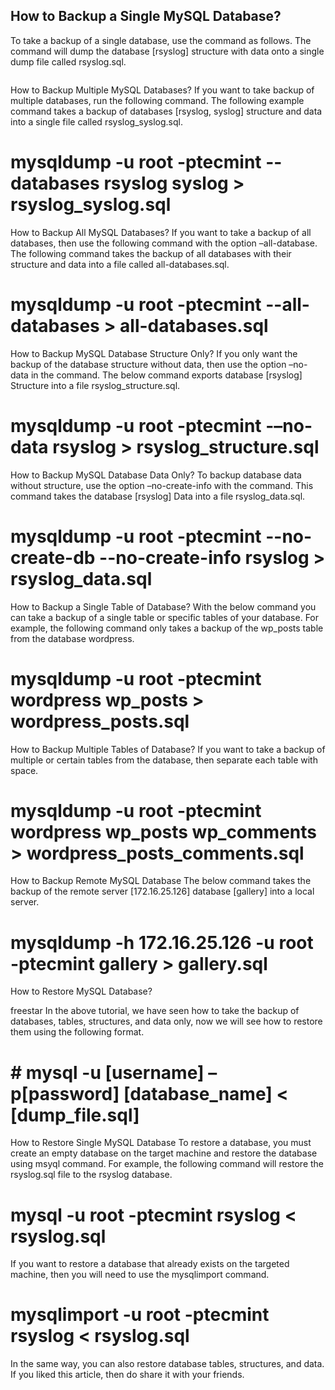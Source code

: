 ## How to Backup a Single MySQL Database?
To take a backup of a single database, use the command as follows. The command will dump the database [rsyslog] structure with data onto a single dump file called rsyslog.sql.

```mysqldump -u root -ptecmint rsyslog > rsyslog.sql
```
How to Backup Multiple MySQL Databases?
If you want to take backup of multiple databases, run the following command. The following example command takes a backup of databases [rsyslog, syslog] structure and data into a single file called rsyslog_syslog.sql.

# mysqldump -u root -ptecmint --databases rsyslog syslog > rsyslog_syslog.sql
How to Backup All MySQL Databases?
If you want to take a backup of all databases, then use the following command with the option –all-database. The following command takes the backup of all databases with their structure and data into a file called all-databases.sql.

# mysqldump -u root -ptecmint --all-databases > all-databases.sql
How to Backup MySQL Database Structure Only?
If you only want the backup of the database structure without data, then use the option –no-data in the command. The below command exports database [rsyslog] Structure into a file rsyslog_structure.sql.

# mysqldump -u root -ptecmint -–no-data rsyslog > rsyslog_structure.sql
How to Backup MySQL Database Data Only?
To backup database data without structure, use the option –no-create-info with the command. This command takes the database [rsyslog] Data into a file rsyslog_data.sql.

# mysqldump -u root -ptecmint --no-create-db --no-create-info rsyslog > rsyslog_data.sql
How to Backup a Single Table of Database?
With the below command you can take a backup of a single table or specific tables of your database. For example, the following command only takes a backup of the wp_posts table from the database wordpress.

# mysqldump -u root -ptecmint wordpress wp_posts > wordpress_posts.sql
How to Backup Multiple Tables of Database?
If you want to take a backup of multiple or certain tables from the database, then separate each table with space.

# mysqldump -u root -ptecmint wordpress wp_posts wp_comments > wordpress_posts_comments.sql
How to Backup Remote MySQL Database
The below command takes the backup of the remote server [172.16.25.126] database [gallery] into a local server.

# mysqldump -h 172.16.25.126 -u root -ptecmint gallery > gallery.sql
How to Restore MySQL Database?

freestar
In the above tutorial, we have seen how to take the backup of databases, tables, structures, and data only, now we will see how to restore them using the following format.

# # mysql -u [username] –p[password] [database_name] < [dump_file.sql]
How to Restore Single MySQL Database
To restore a database, you must create an empty database on the target machine and restore the database using msyql command. For example, the following command will restore the rsyslog.sql file to the rsyslog database.

# mysql -u root -ptecmint rsyslog < rsyslog.sql
If you want to restore a database that already exists on the targeted machine, then you will need to use the mysqlimport command.

# mysqlimport -u root -ptecmint rsyslog < rsyslog.sql
In the same way, you can also restore database tables, structures, and data. If you liked this article, then do share it with your friends.
